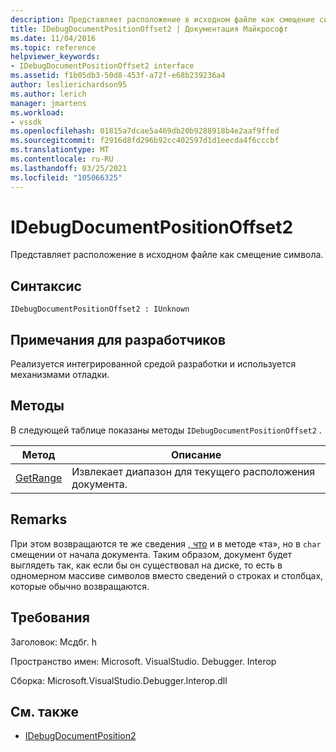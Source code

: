 ```yaml
---
description: Представляет расположение в исходном файле как смещение символа.
title: IDebugDocumentPositionOffset2 | Документация Майкрософт
ms.date: 11/04/2016
ms.topic: reference
helpviewer_keywords:
- IDebugDocumentPositionOffset2 interface
ms.assetid: f1b05db3-50d8-453f-a72f-e68b239236a4
author: leslierichardson95
ms.author: lerich
manager: jmartens
ms.workload:
- vssdk
ms.openlocfilehash: 01815a7dcae5a469db20b9288918b4e2aaf9ffed
ms.sourcegitcommit: f2916d8fd296b92cc402597d1d1eecda4f6cccbf
ms.translationtype: MT
ms.contentlocale: ru-RU
ms.lasthandoff: 03/25/2021
ms.locfileid: "105066325"
---
```

# <a name="idebugdocumentpositionoffset2"></a>IDebugDocumentPositionOffset2
Представляет расположение в исходном файле как смещение символа.

## <a name="syntax"></a>Синтаксис

```
IDebugDocumentPositionOffset2 : IUnknown
```

## <a name="notes-for-implementers"></a>Примечания для разработчиков
 Реализуется интегрированной средой разработки и используется механизмами отладки.

## <a name="methods"></a>Методы
 В следующей таблице показаны методы `IDebugDocumentPositionOffset2` .

|Метод|Описание|
|------------|-----------------|
|[GetRange](../../../extensibility/debugger/reference/idebugdocumentpositionoffset2-getrange.md)|Извлекает диапазон для текущего расположения документа.|

## <a name="remarks"></a>Remarks
 При этом возвращаются те же сведения [, что](../../../extensibility/debugger/reference/idebugdocumentposition2-getrange.md) и в методе «та», но в `char` смещении от начала документа. Таким образом, документ будет выглядеть так, как если бы он существовал на диске, то есть в одномерном массиве символов вместо сведений о строках и столбцах, которые обычно возвращаются.

## <a name="requirements"></a>Требования
 Заголовок: Мсдбг. h

 Пространство имен: Microsoft. VisualStudio. Debugger. Interop

 Сборка: Microsoft.VisualStudio.Debugger.Interop.dll

## <a name="see-also"></a>См. также
- [IDebugDocumentPosition2](../../../extensibility/debugger/reference/idebugdocumentposition2.md)
